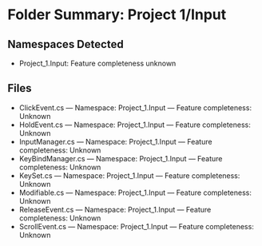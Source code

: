 # Folder Summary: Project 1/Input

## Namespaces Detected
- Project_1.Input: Feature completeness unknown

## Files
- ClickEvent.cs — Namespace: Project_1.Input — Feature completeness: Unknown
- HoldEvent.cs — Namespace: Project_1.Input — Feature completeness: Unknown
- InputManager.cs — Namespace: Project_1.Input — Feature completeness: Unknown
- KeyBindManager.cs — Namespace: Project_1.Input — Feature completeness: Unknown
- KeySet.cs — Namespace: Project_1.Input — Feature completeness: Unknown
- Modifiable.cs — Namespace: Project_1.Input — Feature completeness: Unknown
- ReleaseEvent.cs — Namespace: Project_1.Input — Feature completeness: Unknown
- ScrollEvent.cs — Namespace: Project_1.Input — Feature completeness: Unknown
